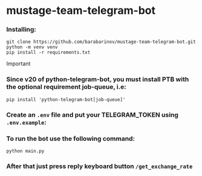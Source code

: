 # mustage-team-telegram-bot

### Installing:
```shell
git clone https://github.com/barabarinov/mustage-team-telegram-bot.git
python -m venv venv
pip install -r requirements.txt
```
> [!IMPORTANT]
> ### Since v20 of python-telegram-bot, you must install PTB with the optional requirement job-queue, i.e:
> ```shell
> pip install 'python-telegram-bot[job-queue]'
> ```


### Create an `.env` file and put your TELEGRAM_TOKEN using `.env.example`:

### To run the bot use the following command:
```shell
python main.py
```

### After that just press reply keyboard button `/get_exchange_rate`
